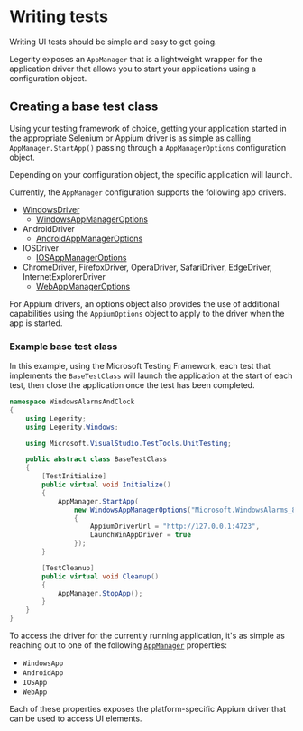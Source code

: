 # Writing tests

Writing UI tests should be simple and easy to get going. 

Legerity exposes an `AppManager` that is a lightweight wrapper for the application driver that allows you to start your applications using a configuration object.

## Creating a base test class

Using your testing framework of choice, getting your application started in the appropriate Selenium or Appium driver is as simple as calling `AppManager.StartApp()` passing through a `AppManagerOptions` configuration object.

Depending on your configuration object, the specific application will launch.

Currently, the `AppManager` configuration supports the following app drivers.

- [WindowsDriver](https://github.com/microsoft/WinAppDriver)
  - [WindowsAppManagerOptions](../src/Legerity/Windows/WindowsAppManagerOptions.cs)
- AndroidDriver
  - [AndroidAppManagerOptions](../src/Legerity/Android/AndroidAppManagerOptions.cs)
- IOSDriver
  - [IOSAppManagerOptions](../src/Legerity/IOS/IOSAppManagerOptions.cs)
- ChromeDriver, FirefoxDriver, OperaDriver, SafariDriver, EdgeDriver, InternetExplorerDriver
  - [WebAppManagerOptions](../src/Legerity/Web/WebAppManagerOptions.cs)

For Appium drivers, an options object also provides the use of additional capabilities using the `AppiumOptions` object to apply to the driver when the app is started.

### Example base test class

In this example, using the Microsoft Testing Framework, each test that implements the `BaseTestClass` will launch the application at the start of each test, then close the application once the test has been completed.

```csharp
namespace WindowsAlarmsAndClock
{
    using Legerity;
    using Legerity.Windows;

    using Microsoft.VisualStudio.TestTools.UnitTesting;

    public abstract class BaseTestClass
    {
        [TestInitialize]
        public virtual void Initialize()
        {
            AppManager.StartApp(
                new WindowsAppManagerOptions("Microsoft.WindowsAlarms_8wekyb3d8bbwe!App")
                {
                    AppiumDriverUrl = "http://127.0.0.1:4723",
                    LaunchWinAppDriver = true
                });
        }

        [TestCleanup]
        public virtual void Cleanup()
        {
            AppManager.StopApp();
        }
    }
}
```

To access the driver for the currently running application, it's as simple as reaching out to one of the following [`AppManager`](../src/Legerity/AppManager.cs) properties:

- `WindowsApp`
- `AndroidApp`
- `IOSApp`
- `WebApp`

Each of these properties exposes the platform-specific Appium driver that can be used to access UI elements.
